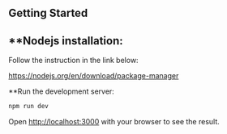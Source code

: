 ## Getting Started

**Nodejs installation:
---

Follow the instruction in the link below:

https://nodejs.org/en/download/package-manager

**Run the development server:

```bash
npm run dev
```

Open [http://localhost:3000](http://localhost:3000) with your browser to see the result.
